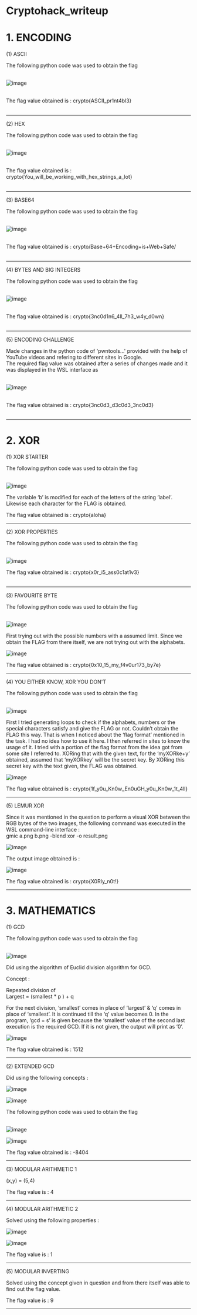 # Cryptohack_writeup

# 1. ENCODING

(1) ASCII
<br/>

  The following python code was used to obtain the flag<br/>
  <br/>

  ![image](https://github.com/user-attachments/assets/d457d404-40e4-4281-bdcb-1bdacb3b99ee)<br/>
  <br/>

  The flag value obtained is : crypto{ASCII_pr1nt4bl3}<br/>
  <br/>

  --------------------------------------------------------------

(2) HEX
<br/>

  The following python code was used to obtain the flag<br/>
  <br/>
  
  ![image](https://github.com/user-attachments/assets/9f2f64d2-9243-4b04-8787-deb9898fc475) <br/>
  <br/>

  The flag value obtained is : crypto{You_will_be_working_with_hex_strings_a_lot} <br/>
  <br/>

  --------------------------------------------------------------

(3) BASE64
<br/>

  The following python code was used to obtain the flag<br/>
  <br/>

  ![image](https://github.com/user-attachments/assets/00b8b435-e939-4b90-986f-9a3db8f3c6d4) <br/>
  <br/>

  The flag value obtained is : crypto/Base+64+Encoding+is+Web+Safe/ <br/>
  <br/>

  --------------------------------------------------------------

(4) BYTES AND BIG INTEGERS
<br/>

  The following python code was used to obtain the flag<br/> 
  <br/>

  ![image](https://github.com/user-attachments/assets/fde4417d-940f-498f-bc0a-1df7ef69ccbd)<br/>
  <br/>

  The flag value obtained is : crypto{3nc0d1n6_4ll_7h3_w4y_d0wn}<br/>
  <br/>

  --------------------------------------------------------------

(5) ENCODING CHALLENGE 
<br/>

  Made changes in the python code of 'pwntools...' provided with the help of YouTube videos and refering to different sites in Google.<br/>
  The required flag value was obtained after a series of changes made and it was displayed in the WSL interface as <br/>
  <br/>

  ![image](https://github.com/user-attachments/assets/d902109f-de12-4dee-9df0-b675b408e312)<br/>
  <br/>

  The flag value obtained is : crypto{3nc0d3_d3c0d3_3nc0d3}<br/>
  <br/>

  --------------------------------------------------------------

# 2. XOR

(1) XOR STARTER
<br/>

  The following python code was used to obtain the flag<br/>
  <br/>

  ![image](https://github.com/user-attachments/assets/5072e29a-bbae-4958-8d48-52b097983eb2)
  <br/>

  The variable ‘b’ is modified for each of the letters of the string ‘label’. Likewise each character for the FLAG is obtained.
  <br/>

  The flag value obtained is : crypto{aloha}
  <br/>

  --------------------------------------------------------------

(2) XOR PROPERTIES
<br/>

  The following python code was used to obtain the flag<br/>
  <br/>

  ![image](https://github.com/user-attachments/assets/40c55d0b-ab8e-468a-b3fe-018d18bd03fe)
  <br/>

  The flag value obtained is : crypto{x0r_i5_ass0c1at1v3}	
  <br/>

  --------------------------------------------------------------

(3) FAVOURITE BYTE
<br/>

  The following python code was used to obtain the flag<br/>
  <br/>

  ![image](https://github.com/user-attachments/assets/0d95d57a-20df-4f11-b530-a46f7c4d3234)
  <br/>

  First trying out with the possible numbers with a assumed limit. Since we obtain the FLAG from there itself, we are not trying out with the alphabets.
  <br/>

  ![image](https://github.com/user-attachments/assets/14c9dd9e-5121-4df4-af64-7d7cf5269e49)
  <br/>

  The flag value obtained is : crypto{0x10_15_my_f4v0ur173_by7e}
  <br/>

  --------------------------------------------------------------

(4) YOU EITHER KNOW, XOR YOU DON'T
<br/>

  The following python code was used to obtain the flag<br/>
  <br/>

  ![image](https://github.com/user-attachments/assets/739e138e-013c-4969-882e-219972c68a01)
  <br/>

  First I tried generating loops to check if the alphabets, numbers or the special characters satisfy and give the FLAG or not. Couldn’t obtain the FLAG this way. That is when I noticed about the ‘flag format’ mentioned in the task. I had no idea how to use it here. I then referred in sites to know the usage of it. I tried with a portion of the flag format from the idea got from some site I referred to. XORing that with the given text, for the ‘myXORke+y’ obtained, assumed that ‘myXORkey’ will be the secret key. By XORing this secret key with the text given, the FLAG was obtained.
  <br/>

  ![image](https://github.com/user-attachments/assets/21781e7d-7658-45ff-9181-be0e41ab5eb0)
  <br/>

  The flag value obtained is : crypto{1f_y0u_Kn0w_En0uGH_y0u_Kn0w_1t_4ll}
  <br/>

  --------------------------------------------------------------

(5) LEMUR XOR 
<br/>

  Since it was mentioned in the question to perform a visual XOR between the RGB bytes of the two images, the following command was executed in the WSL command-line interface :
  <br/>
		gmic a.png b.png -blend xor -o result.png
  <br/>

  ![image](https://github.com/user-attachments/assets/529f094d-14a5-4655-84c8-fae2be402894)
  <br/>

  The output image obtained is :
  <br/>

  ![image](https://github.com/user-attachments/assets/a9d51727-b459-4230-a382-16fc2c933ea8)
  <br/>

  The flag value obtained is : crypto{X0Rly_n0t!}
  <br/>

  --------------------------------------------------------------

# 3. MATHEMATICS

(1) GCD
<br/>

  The following python code was used to obtain the flag<br/>
  <br/>

  ![image](https://github.com/user-attachments/assets/29ac09f0-ff59-4125-b328-d3652b6d2c8b)
  <br/>

  Did using the algorithm of Euclid division algorithm for GCD.
  <br/>
   
Concept :
<br/>
 
Repeated division of 
<br/>
			  Largest = (smallest * p ) +  q
<br/>
     
For the next division, ‘smallest’ comes in place of ‘largest’ & ‘q’ comes in place of ‘smallest’. It is continued till the ‘q’ value becomes 0. In the program, ‘gcd = s’ is given because the ‘smallest’ value of the second last execution is the required GCD. If it is not given, the output will print as ‘0’.
<br/>

  ![image](https://github.com/user-attachments/assets/16e73c47-e835-4825-9d93-514c5e2a186f)
<br/>

  The flag value obtained is : 1512
  <br/>

  --------------------------------------------------------------

(2) EXTENDED GCD
<br/>

Did using the following concepts :

![image](https://github.com/user-attachments/assets/62e90f58-62ba-4e56-b315-a88a046b76b0)

![image](https://github.com/user-attachments/assets/b5fdae49-8f88-45d9-802e-246edc677d3c)

  The following python code was used to obtain the flag<br/>
  <br/>

  ![image](https://github.com/user-attachments/assets/c4836cca-478d-4da8-922d-410db0dcf591)

  ![image](https://github.com/user-attachments/assets/315f927c-72bd-4d10-99cc-8951ddcc3881)

  The flag value obtained is : -8404
  <br/>

  --------------------------------------------------------------

(3) MODULAR ARITHMETIC 1
<br/>

(x,y) = (5,4)
<br/>
	
The flag value is : 4
<br/>

--------------------------------------------------------------

(4) MODULAR ARITHMETIC 2
<br/>

  Solved using the following properties :

  ![image](https://github.com/user-attachments/assets/cdb2145d-f3f3-4c52-ba34-ba1534cac226)

  ![image](https://github.com/user-attachments/assets/c114ab31-bdc3-4ab5-bd97-ab4d1e3d5369)

The flag value is : 1
<br/>

--------------------------------------------------------------

(5) MODULAR INVERTING
<br/>

Solved using the concept given in question and from there itself was able to find out the flag value.
<br/>

The flag value is : 9
<br/>

--------------------------------------------------------------
